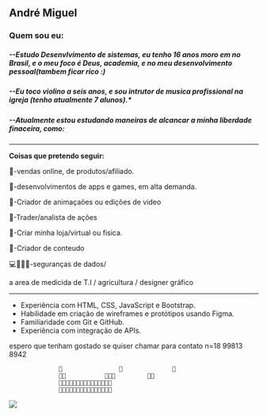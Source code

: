 ## André Miguel

### Quem sou eu: 




##### --Estudo Desenvlvimento de sistemas, eu tenho 16 anos moro em no Brasil, e o meu foco é Deus, academia, e no meu desenvolvimento pessoal(tambem ficar rico :)

##### **--Eu toco violino a seis anos, e sou intrutor de musica profissional na igreja (tenho atualmente 7 alunos).***


##### --Atualmente estou estudando maneiras de alcancar a minha liberdade finaceira, como: 

-----

**Coisas que pretendo seguir:** 


👑-vendas online, de produtos/afiliado.


💎-desenvolvimentos de apps e games, em alta demanda.


👑-Criador de animaçaões ou edições de video


💎-Trader/analista de ações


👑-Criar minha loja/virtual ou fisica.


💎-Criador de conteudo


💻👨🏻‍💻-seguranças de dados/

a area de medicida de T.I / agricultura / designer gráfico


----


 - Experiência com HTML, CSS, JavaScript e Bootstrap.
 - Habilidade em criação de wireframes e protótipos usando Figma.
 - Familiaridade com Git e GitHub.
 - Experiência com integração de APIs.
 
 
 
espero que tenham gostado se quiser chamar para contato n=18 99813 8942
                        
                  👑                👑              👑
                  👑👑           👑👑👑         👑👑          
                  👑👑👑👑👑👑👑👑👑👑👑👑👑👑👑 
                  👑👑👑👑👑👑👑👑👑👑👑👑👑👑👑



![](https://scontent-gru2-2.xx.fbcdn.net/v/t1.18169-9/19731954_677499682459862_3134638824807834710_n.jpg?_nc_cat=110&ccb=1-7&_nc_sid=5f2048&_nc_ohc=wi2MgPVLfhMQ7kNvgGyt4Rj&_nc_ht=scontent-gru2-2.xx&oh=00_AfC8SAQSncBQF2R7IFezkMnXc5SrGGj6NUzMEKiZLc2njw&oe=665332DB)


